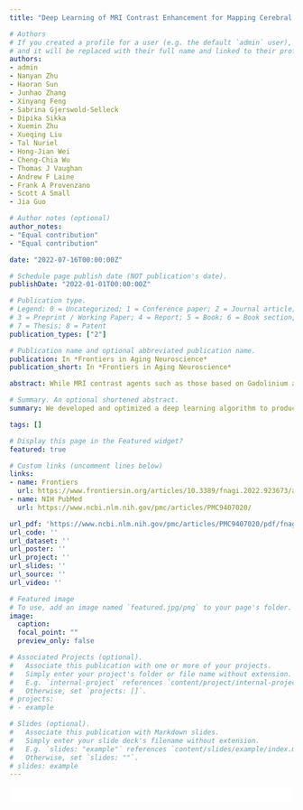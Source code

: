 ```yaml
---
title: "Deep Learning of MRI Contrast Enhancement for Mapping Cerebral Blood Volume from Single-Modal Non-Contrast Scans of Aging and Alzheimer's Disease Brains"

# Authors
# If you created a profile for a user (e.g. the default `admin` user), write the username (folder name) here
# and it will be replaced with their full name and linked to their profile.
authors:
- admin
- Nanyan Zhu
- Haoran Sun
- Junhao Zhang
- Xinyang Feng
- Sabrina Gjerswold-Selleck
- Dipika Sikka
- Xuemin Zhu
- Xueqing Liu
- Tal Nuriel
- Hong-Jian Wei
- Cheng-Chia Wu
- Thomas J Vaughan
- Andrew F Laine
- Frank A Provenzano
- Scott A Small
- Jia Guo

# Author notes (optional)
author_notes:
- "Equal contribution"
- "Equal contribution"

date: "2022-07-16T00:00:00Z"

# Schedule page publish date (NOT publication's date).
publishDate: "2022-01-01T00:00:00Z"

# Publication type.
# Legend: 0 = Uncategorized; 1 = Conference paper; 2 = Journal article;
# 3 = Preprint / Working Paper; 4 = Report; 5 = Book; 6 = Book section;
# 7 = Thesis; 8 = Patent
publication_types: ["2"]

# Publication name and optional abbreviated publication name.
publication: In *Frontiers in Aging Neuroscience*
publication_short: In *Frontiers in Aging Neuroscience*

abstract: While MRI contrast agents such as those based on Gadolinium are needed for high-resolution mapping of brain metabolism, these contrast agents require intravenous administration, and there are rising concerns over their safety and invasiveness. Furthermore, non-contrast MRI scans are more commonly performed than those with contrast agents and are readily available for analysis in public databases such as the Alzheimer's Disease Neuroimaging Initiative (ADNI). In this paper, we hypothesize that a deep learning model, trained using quantitative steady-state contrast-enhanced structural MRI datasets, in mice and humans, can generate contrast-equivalent information from a single non-contrast MRI scan. The model was first trained, optimized, and validated in mice, and was then transferred and adapted to humans. We observe that the model can substitute for Gadolinium-based contrast agents in approximating cerebral blood volume, a quantitative representation of brain activity, at sub-millimeter granularity. Furthermore, we validate the use of our deep-learned prediction maps to identify functional abnormalities in the aging brain using locally obtained MRI scans, and in the brain of Alzheimer's disease patients using publicly available MRI scans from ADNI. Since it is derived from a commonly-acquired MRI protocol, this framework has the potential for broad clinical utility and can also be applied retrospectively to research scans across a host of neurological/functional diseases.

# Summary. An optional shortened abstract.
summary: We developed and optimized a deep learning algorithm to produce Gadolinium contrast in mouse and human brain MRI directly from a single non-contrast structural MRI. We showed sensible prediction results by quantitatively comparing not only the contrast images but also the downstream scientific findings with the ground truths on two species, multiple studies, and various levels of brain disorders.

tags: []

# Display this page in the Featured widget?
featured: true

# Custom links (uncomment lines below)
links:
- name: Frontiers
  url: https://www.frontiersin.org/articles/10.3389/fnagi.2022.923673/abstract
- name: NIH PubMed
  url: https://www.ncbi.nlm.nih.gov/pmc/articles/PMC9407020/

url_pdf: 'https://www.ncbi.nlm.nih.gov/pmc/articles/PMC9407020/pdf/fnagi-14-923673.pdf'
url_code: ''
url_dataset: ''
url_poster: ''
url_project: ''
url_slides: ''
url_source: ''
url_video: ''

# Featured image
# To use, add an image named `featured.jpg/png` to your page's folder.
image:
  caption:
  focal_point: ""
  preview_only: false

# Associated Projects (optional).
#   Associate this publication with one or more of your projects.
#   Simply enter your project's folder or file name without extension.
#   E.g. `internal-project` references `content/project/internal-project/index.md`.
#   Otherwise, set `projects: []`.
# projects:
# - example

# Slides (optional).
#   Associate this publication with Markdown slides.
#   Simply enter your slide deck's filename without extension.
#   E.g. `slides: "example"` references `content/slides/example/index.md`.
#   Otherwise, set `slides: ""`.
# slides: example
---
```


<!-- {{% callout note %}}
Click the *Cite* button above to demo the feature to enable visitors to import publication metadata into their reference management software.
{{% /callout %}}

{{% callout note %}}
Create your slides in Markdown - click the *Slides* button to check out the example.
{{% /callout %}} -->

<!-- Supplementary notes can be added here, including [code, math, and images](https://wowchemy.com/docs/writing-markdown-latex/). -->

<html>
  <style>
    section {
        background: white;
        color: black;
        border-radius: 1em;
        padding: 1em;
        left: 50% }
    #inner {
        display: inline-block;
        display: flex;
        align-items: center;
        justify-content: center }
  </style>
  <section>
    <div id="inner">
      <script type='text/javascript' src='https://d1bxh8uas1mnw7.cloudfront.net/assets/embed.js'></script>
        <span style="float:left";
          class="__dimensions_badge_embed__"
          data-doi="10.3389/fnagi.2022.923673"
          data-hide-zero-citations="false"
          data-legend="always">
        </span>
      <script async src="https://badge.dimensions.ai/badge.js" charset="utf-8"></script>
        <div  style="float:right";
          data-link-target="_blank"
          data-badge-details="right"
          data-badge-type="medium-donut"
          data-doi="10.3389/fnagi.2022.923673"
          data-condensed="true"
          data-hide-no-mentions="false"
          class="altmetric-embed">
        </div>
    </div>
    <div id="inner">
      <script type="text/javascript" src="//cdn.plu.mx/widget-summary.js"></script>
        <a href="https://plu.mx/plum/a/?doi=10.3389/fnagi.2022.923673"
          data-orientation="horizontal"
          class="plumx-summary"
          data-site="plum"
          data-hide-when-empty="false">
        </a>
    </div>
  </section>